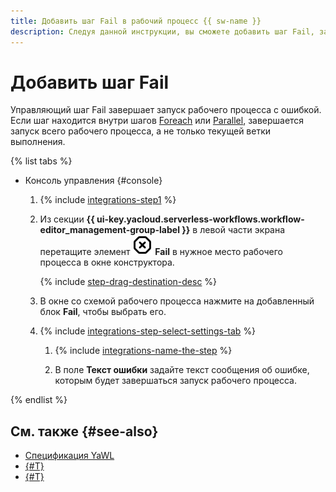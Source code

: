 ```yaml
---
title: Добавить шаг Fail в рабочий процесс {{ sw-name }}
description: Следуя данной инструкции, вы сможете добавить шаг Fail, завершающий запуск рабочего процесса с ошибкой, в рабочий процесс {{ sw-full-name }} с помощью конструктора шагов рабочего процесса.
---
```


# Добавить шаг Fail

Управляющий шаг Fail завершает запуск рабочего процесса с ошибкой. Если шаг находится внутри шагов [Foreach](./foreach.md) или [Parallel](./parallel.md), завершается запуск всего рабочего процесса, а не только текущей ветки выполнения.

{% list tabs %}

- Консоль управления {#console}

  1. {% include [integrations-step1](../../../../_includes/serverless-integrations/workflows-constructor/integrations-step1.md) %} 
  1. Из секции **{{ ui-key.yacloud.serverless-workflows.workflow-editor_management-group-label }}** в левой части экрана перетащите элемент ![octagon-xmark](../../../../_assets/console-icons/octagon-xmark.svg) **Fail** в нужное место рабочего процесса в окне конструктора.

      {% include [step-drag-destination-desc](../../../../_includes/serverless-integrations/workflows-constructor/step-drag-destination-desc.md) %}
  1. В окне со схемой рабочего процесса нажмите на добавленный блок **Fail**, чтобы выбрать его.
  1. {% include [integrations-step-select-settings-tab](../../../../_includes/serverless-integrations/workflows-constructor/integrations-step-select-settings-tab.md) %}

      1. {% include [integrations-name-the-step](../../../../_includes/serverless-integrations/workflows-constructor/integrations-name-the-step.md) %}

      1. В поле **Текст ошибки** задайте текст сообщения об ошибке, которым будет завершаться запуск рабочего процесса.

{% endlist %}

## См. также {#see-also}

* [Спецификация YaWL](../../../concepts/workflows/yawl/management/fail.md)
* [{#T}](../workflow/create-constructor.md)
* [{#T}](../workflow/update.md)